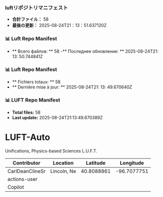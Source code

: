 <!-- LUFT_MANIFEST_JA START -->
### luftリポジトリマニフェスト

-  **合計ファイル：** 58
-  **最後の更新：** 2025-08-24T21：13：51.637120Z
<!-- LUFT_MANIFEST_JA END -->

<!-- LUFT_MANIFEST_RU START -->
### 📊 Luft Repo Manifest

- ** Всего файлов: ** 58
-** Последнее обновление: ** 2025-08-24T21: 13: 50.744841Z
<!-- LUFT_MANIFEST_RU END -->

<!-- LUFT_MANIFEST_FR START -->
### 📊 Luft Repo Manifest

- ** Fichiers totaux: ** 58
- ** Dernière mise à jour: ** 2025-08-24T21: 13: 49.670640Z
<!-- LUFT_MANIFEST_FR END -->

<!-- LUFT_MANIFEST_EN START -->
### 📊 LUFT Repo Manifest

- **Total files:** 58
- **Last update:** 2025-08-24T21:13:49.670389Z

<!-- LUFT_MANIFEST_EN END -->

# LUFT-Auto
Unifications, Physics-based Sciences L.U.F.T.

<!-- LUFT_CONTRIBUTOR_MAP START -->
| Contributor | Location | Latitude | Longitude |
|-------------|----------|----------|-----------|
| CarlDeanClineSr | Lincoln, Ne | 40.8088861 | -96.7077751 |
| actions-user |  |  |  |
| Copilot |  |  |  |

<!-- LUFT_CONTRIBUTOR_MAP END -->
